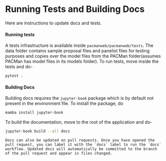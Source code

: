 # Running Tests and Building Docs

Here are instructions to update docs and tests.

#### Running tests
A tests infrastructure is available inside `pacmanweb/pacmanweb/tests`. The data folder contains sample proposal files and panelist files for testing purposes and copies over the model files from the PACMan folder(assumes PACMan has model files in its models folder).
To run tests, move inside the tests and do-
```bash
pytest .
```

#### Building Docs
Building docs requires the `jupyter-book` package which is by default not present in the environment file. To install the package, do
```bash
mamba install jupyter-book
```

To build the documentation, move to the root of the application and do-
```bash
jupyter-book build --all docs
```

```{note}
Docs can also be updated on pull requests. Once you have opened the pull request, you can label it with the `docs` label to run the `docs` workflow. Updated docs will automatically be committed to the branch of the pull request and appear in files changed.
```